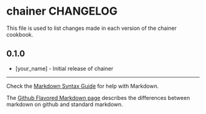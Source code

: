 # chainer CHANGELOG

This file is used to list changes made in each version of the chainer cookbook.

## 0.1.0
- [your_name] - Initial release of chainer

- - -
Check the [Markdown Syntax Guide](http://daringfireball.net/projects/markdown/syntax) for help with Markdown.

The [Github Flavored Markdown page](http://github.github.com/github-flavored-markdown/) describes the differences between markdown on github and standard markdown.
